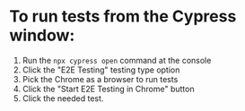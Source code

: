# To run tests from the Cypress window: 

1. Run the ```npx cypress open``` command at the console
3. Click the "E2E Testing" testing type option
4. Pick the Chrome as a browser to run tests
5. Click the "Start E2E Testing in Chrome" button
6. Click the needed test.
